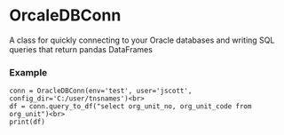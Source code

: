 # OrcaleDBConn
A class for quickly connecting to your Oracle databases and writing SQL queries that return pandas DataFrames

### Example
```
conn = OracleDBConn(env='test', user='jscott', config_dir='C:/user/tnsnames')<br>
df = conn.query_to_df("select org_unit_no, org_unit_code from org_unit")<br>
print(df)
```
